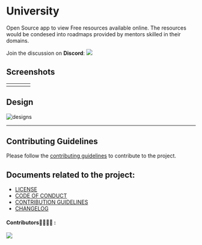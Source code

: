 # University
Open Source app to view Free resources available online. The resources would be condesed into roadmaps provided by mentors skilled in their domains.
<p>
Join the discussion on <b>Discord</b>:                                                                                                        
<a href="https://discord.com/invite/mx5tjevvQd">
    <img src="https://img.shields.io/discord/768695045259264011?logo=discord&style=for-the-badge&color=blue" />
  </a>
</p>

## Screenshots
<table>
        <tr>
          <td>
            <img src="https://user-images.githubusercontent.com/53579386/135796122-f2d9af36-0904-4797-82ba-520bbea6a63e.jpeg" alt="">
          </td>
          <td>
            <img src="https://user-images.githubusercontent.com/53579386/135796143-4c9cdcc3-6df5-48da-b05d-d0d5a97787bb.jpeg" alt="">
          </td>
          <td>
            <img src="https://user-images.githubusercontent.com/53579386/135796171-817de2d0-f285-48f1-a8fd-52a955a38cfd.jpeg" alt="">
          </td>
          <td>
            <img src="https://user-images.githubusercontent.com/53579386/135796243-71b7033b-3644-4c76-b465-85aa8e0e28ca.jpeg" alt="">
          </td>
        </tr>
 </table>

## Design
![designs](https://user-images.githubusercontent.com/53579386/134544982-cbdb6739-76a8-4319-b680-306a24c75438.png)
<hr>

## Contributing Guidelines
Please follow the [contributing guidelines](./.github/CONTRIBUTION.md) to contribute to the project.

## Documents related to the project:

- [LICENSE](./LICENSE)
- [CODE OF CONDUCT](./CODE_OF_CONDUCT.md)
- [CONTRIBUTION GUIDELINES](./.github/CONTRIBUTION.md)
- [CHANGELOG](./CHANGELOG.md)

#### Contributors👩‍💻👨‍💻 :
<a href="https://github.com/adityathakurxd/university/graphs/contributors">
  <img src="https://contrib.rocks/image?repo=adityathakurxd/university" />
</a>

